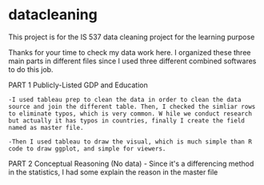 # datacleaning
This project is for the IS 537 data cleaning project for the learning purpose

Thanks for your time to check my data work here. I organized these three main parts in different files since I used three different combined softwares to do this job.

PART 1 Publicly-Listed GDP and Education

	-I used tableau prep to clean the data in order to clean the data source and join the different table. Then, I checked the simliar rows to eliminate typos, which is very common. W hile we conduct research but actually it has typos in countries, finally I create the field named as master file.

	-Then I used tableau to draw the visual, which is much simple than R code to draw ggplot, and simple for viewers. 

PART 2 Conceptual Reasoning (No data)
	- Since it's a differencing method in the statistics, I had some explain the reason in the master file
